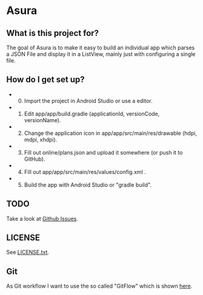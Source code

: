 # Asura #

## What is this project for? ##

The goal of Asura is to make it easy to build an individual app which
parses a JSON File and display it in a ListView, mainly just with
configuring a single file.

## How do I get set up? ##

- 0. Import the project in Android Studio or use a editor.
- 1. Edit app/app/build.gradle
(applicationId, versionCode, versionName).
- 2. Change the application icon in app/app/src/main/res/drawable
(hdpi, mdpi, xhdpi).
- 3. Fill out online/plans.json and upload it somewhere (or push it to
GitHub).
- 4. Fill out app/app/src/main/res/values/config.xml .
- 5. Build the app with Android Studio or "gradle build".

## TODO ##

Take a look at [Github Issues](https://github.com/AltNico/asura/issues).

## LICENSE ##

See
[LICENSE.txt](https://github.com/AltNico/asura/blob/master/LICENSE.txt).

## Git ##

As Git workflow I want to use the so called "GitFlow" which is shown
[here](https://www.atlassian.com/git/tutorials/comparing-workflows/gitflow-workflow).
